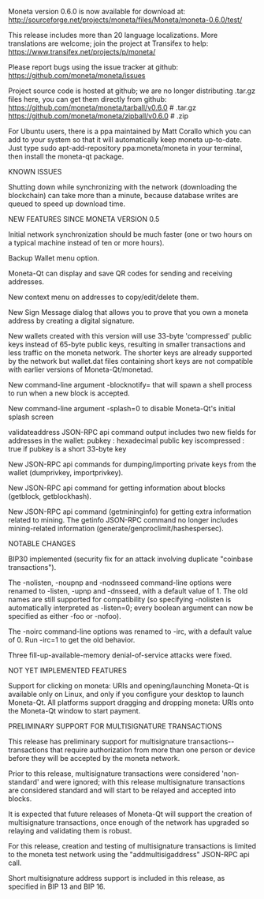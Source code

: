 Moneta version 0.6.0 is now available for download at:
http://sourceforge.net/projects/moneta/files/Moneta/moneta-0.6.0/test/

This release includes more than 20 language localizations.
More translations are welcome; join the
project at Transifex to help:
https://www.transifex.net/projects/p/moneta/

Please report bugs using the issue tracker at github:
https://github.com/moneta/moneta/issues

Project source code is hosted at github; we are no longer
distributing .tar.gz files here, you can get them
directly from github:
https://github.com/moneta/moneta/tarball/v0.6.0  # .tar.gz
https://github.com/moneta/moneta/zipball/v0.6.0  # .zip

For Ubuntu users, there is a ppa maintained by Matt Corallo which
you can add to your system so that it will automatically keep
moneta up-to-date.  Just type
sudo apt-add-repository ppa:moneta/moneta
in your terminal, then install the moneta-qt package.


KNOWN ISSUES

Shutting down while synchronizing with the network
(downloading the blockchain) can take more than a minute,
because database writes are queued to speed up download
time.


NEW FEATURES SINCE MONETA VERSION 0.5

Initial network synchronization should be much faster
(one or two hours on a typical machine instead of ten or more
hours).

Backup Wallet menu option.

Moneta-Qt can display and save QR codes for sending
and receiving addresses.

New context menu on addresses to copy/edit/delete them.

New Sign Message dialog that allows you to prove that you
own a moneta address by creating a digital
signature.

New wallets created with this version will
use 33-byte 'compressed' public keys instead of
65-byte public keys, resulting in smaller
transactions and less traffic on the moneta
network. The shorter keys are already supported
by the network but wallet.dat files containing
short keys are not compatible with earlier
versions of Moneta-Qt/monetad.

New command-line argument -blocknotify=<command>
that will spawn a shell process to run <command> 
when a new block is accepted.

New command-line argument -splash=0 to disable
Moneta-Qt's initial splash screen

validateaddress JSON-RPC api command output includes
two new fields for addresses in the wallet:
pubkey : hexadecimal public key
iscompressed : true if pubkey is a short 33-byte key

New JSON-RPC api commands for dumping/importing
private keys from the wallet (dumprivkey, importprivkey).

New JSON-RPC api command for getting information about
blocks (getblock, getblockhash).

New JSON-RPC api command (getmininginfo) for getting
extra information related to mining. The getinfo
JSON-RPC command no longer includes mining-related
information (generate/genproclimit/hashespersec).



NOTABLE CHANGES

BIP30 implemented (security fix for an attack involving
duplicate "coinbase transactions").

The -nolisten, -noupnp and -nodnsseed command-line
options were renamed to -listen, -upnp and -dnsseed,
with a default value of 1. The old names are still
supported for compatibility (so specifying -nolisten
is automatically interpreted as -listen=0; every
boolean argument can now be specified as either
-foo or -nofoo).

The -noirc command-line options was renamed to
-irc, with a default value of 0. Run -irc=1 to
get the old behavior.

Three fill-up-available-memory denial-of-service
attacks were fixed.


NOT YET IMPLEMENTED FEATURES

Support for clicking on moneta: URIs and
opening/launching Moneta-Qt is available only on Linux,
and only if you configure your desktop to launch
Moneta-Qt. All platforms support dragging and dropping
moneta: URIs onto the Moneta-Qt window to start
payment.


PRELIMINARY SUPPORT FOR MULTISIGNATURE TRANSACTIONS

This release has preliminary support for multisignature
transactions-- transactions that require authorization
from more than one person or device before they
will be accepted by the moneta network.

Prior to this release, multisignature transactions
were considered 'non-standard' and were ignored;
with this release multisignature transactions are
considered standard and will start to be relayed
and accepted into blocks.

It is expected that future releases of Moneta-Qt
will support the creation of multisignature transactions,
once enough of the network has upgraded so relaying
and validating them is robust.

For this release, creation and testing of multisignature
transactions is limited to the moneta test network using
the "addmultisigaddress" JSON-RPC api call.

Short multisignature address support is included in this
release, as specified in BIP 13 and BIP 16.
